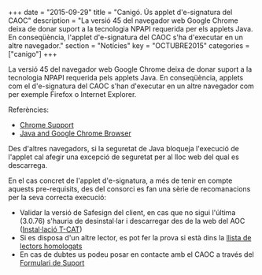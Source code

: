 +++
date        = "2015-09-29"
title       = "Canigó. Ús applet d'e-signatura del CAOC"
description = "La versió 45 del navegador web Google Chrome deixa de donar suport a la tecnologia NPAPI requerida per els applets Java. En conseqüència, l'applet d'e-signatura del CAOC s'ha d'executar en un altre navegador."
section     = "Notícies"
key 		= "OCTUBRE2015"
categories  = ["canigo"]
+++

La versió 45 del navegador web Google Chrome deixa de donar suport a la tecnologia NPAPI requerida pels applets Java. En conseqüència, applets com el d'e-signatura del CAOC s'han d'executar en un altre navegador com per exemple Firefox o Internet Explorer.

Referències:

- [Chrome Support](https://support.google.com/chrome/answer/6213033)
- [Java and Google Chrome Browser](https://java.com/en/download/faq/chrome.xml)

Des d'altres navegadors, si la seguretat de Java bloqueja l'execució de l'applet cal afegir una excepció de seguretat per al lloc web del qual es descarrega.

En el cas concret de l'applet d'e-signatura, a més de tenir en compte aquests pre-requisits, des del consorci es fan una sèrie de recomanacions per la seva correcta execució:

- Validar la versió de Safesign del client, en cas que no sigui l'última (3.0.76) s'hauria de desinstal·lar i descarregar des de la web del AOC ([Instal·lació T-CAT](https://web.aoc.cat/suport/knowledge-base/installacio-t-cat/))
- Si es disposa d'un altre lector, es pot fer la prova si està dins la [llista de lectors homologats](https://web.aoc.cat/suport/knowledge-base/llista-de-lectors-homologats)
- En cas de dubtes us podeu posar en contacte amb el CAOC a través del [Formulari de Suport](https://web.aoc.cat/suport/formulari-t-cat/)


